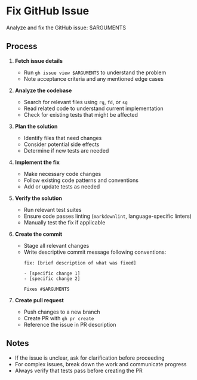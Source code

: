# Fix GitHub Issue

Analyze and fix the GitHub issue: $ARGUMENTS

## Process

1. **Fetch issue details**
   - Run `gh issue view $ARGUMENTS` to understand the problem
   - Note acceptance criteria and any mentioned edge cases

2. **Analyze the codebase**
   - Search for relevant files using `rg`, `fd`, or `sg`
   - Read related code to understand current implementation
   - Check for existing tests that might be affected

3. **Plan the solution**
   - Identify files that need changes
   - Consider potential side effects
   - Determine if new tests are needed

4. **Implement the fix**
   - Make necessary code changes
   - Follow existing code patterns and conventions
   - Add or update tests as needed

5. **Verify the solution**
   - Run relevant test suites
   - Ensure code passes linting (`markdownlint`, language-specific linters)
   - Manually test the fix if applicable

6. **Create the commit**
   - Stage all relevant changes
   - Write descriptive commit message following conventions:
     ```git
     fix: [brief description of what was fixed]

     - [specific change 1]
     - [specific change 2]
     
     Fixes #$ARGUMENTS
     ```

7. **Create pull request**
   - Push changes to a new branch
   - Create PR with `gh pr create`
   - Reference the issue in PR description

## Notes

- If the issue is unclear, ask for clarification before proceeding
- For complex issues, break down the work and communicate progress
- Always verify that tests pass before creating the PR